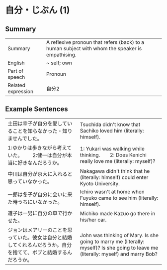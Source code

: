 # 自分・じぶん (1)

## Summary

<table><tr>   <td>Summary</td>   <td>A reflexive pronoun that refers (back) to a human subject with whom the speaker is empathising.</td></tr><tr>   <td>English</td>   <td>~ self; own</td></tr><tr>   <td>Part of speech</td>   <td>Pronoun</td></tr><tr>   <td>Related expression</td>   <td>自分2</td></tr></table>

## Example Sentences

<table><tr>   <td>土田は幸子が自分を愛していることを知らなかった・知りませんでした。</td>   <td>Tsuchida didn't know that Sachiko loved him (literally: himself).</td></tr><tr>   <td>1:ゆかりは歩きながら考えていた。  2:健一は自分が本当に好きなんだろうか。</td>   <td>1: Yukari was walking while thinking.&emsp;&emsp;2: Does Kenichi really love me (literally: myself)?</td></tr><tr>   <td>中川は自分が京大に入れると思っていなかった。</td>   <td>Nakagawa didn't think that he (literally: himself) could enter Kyoto University.</td></tr><tr>   <td>一郎は冬子が自分に会いに来た時うちにいなかった。</td>   <td>Ichiro wasn't at home when Fuyuko came to see him (literally: himself).</td></tr><tr>   <td>道子は一男に自分の車で行かせた。</td>   <td>Michiko made Kazuo go there in his/her car.</td></tr><tr>   <td>ジョンはメアリーのことを思っていた。彼女は自分と結婚してくれるんだろうか。自分を捨てて、ボブと結婚するんだろうか。</td>   <td>John was thinking of Mary. Is she going to marry me (literally: myself)? Is she going to leave me (literally: myself) and marry Bob?</td></tr></table>

